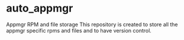 # auto_appmgr
Appmgr RPM and file storage
This repository is created to store all the appmgr specific rpms and files and to have version control.
